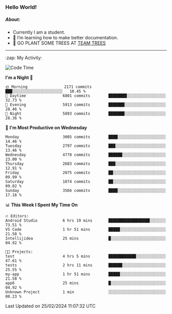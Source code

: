 ### Hello World!

##### About:
- Currently I am a student.
- 🌱 I’m learning how to make better documentation.
- 🌱 GO PLANT SOME TREES AT [TEAM TREES](https://teamtrees.org/)

---
  <summary>:zap: My Activity:</summary>
  
<!--START_SECTION:waka-->
![Code Time](http://img.shields.io/badge/Code%20Time-1%2C291%20hrs%2035%20mins-blue)

**I'm a Night 🦉** 

```text
🌞 Morning                2171 commits        ███░░░░░░░░░░░░░░░░░░░░░░   10.45 % 
🌆 Daytime                6801 commits        ████████░░░░░░░░░░░░░░░░░   32.73 % 
🌃 Evening                5913 commits        ███████░░░░░░░░░░░░░░░░░░   28.46 % 
🌙 Night                  5893 commits        ███████░░░░░░░░░░░░░░░░░░   28.36 % 
```
📅 **I'm Most Productive on Wednesday** 

```text
Monday                   3005 commits        ████░░░░░░░░░░░░░░░░░░░░░   14.46 % 
Tuesday                  2797 commits        ███░░░░░░░░░░░░░░░░░░░░░░   13.46 % 
Wednesday                4778 commits        ██████░░░░░░░░░░░░░░░░░░░   23.00 % 
Thursday                 2683 commits        ███░░░░░░░░░░░░░░░░░░░░░░   12.91 % 
Friday                   2075 commits        ██░░░░░░░░░░░░░░░░░░░░░░░   09.99 % 
Saturday                 1874 commits        ██░░░░░░░░░░░░░░░░░░░░░░░   09.02 % 
Sunday                   3566 commits        ████░░░░░░░░░░░░░░░░░░░░░   17.16 % 
```


📊 **This Week I Spent My Time On** 

```text
🔥 Editors: 
Android Studio           6 hrs 19 mins       ██████████████████░░░░░░░   73.51 % 
VS Code                  1 hr 51 mins        █████░░░░░░░░░░░░░░░░░░░░   21.58 % 
Intellijidea             25 mins             █░░░░░░░░░░░░░░░░░░░░░░░░   04.92 % 

🐱‍💻 Projects: 
test                     4 hrs 5 mins        ████████████░░░░░░░░░░░░░   47.61 % 
tests                    2 hrs 11 mins       ██████░░░░░░░░░░░░░░░░░░░   25.55 % 
my-app                   1 hr 51 mins        █████░░░░░░░░░░░░░░░░░░░░   21.58 % 
app6                     25 mins             █░░░░░░░░░░░░░░░░░░░░░░░░   04.92 % 
Unknown Project          1 min               ░░░░░░░░░░░░░░░░░░░░░░░░░   00.23 % 
```


 Last Updated on 25/02/2024 11:07:32 UTC
<!--END_SECTION:waka-->
